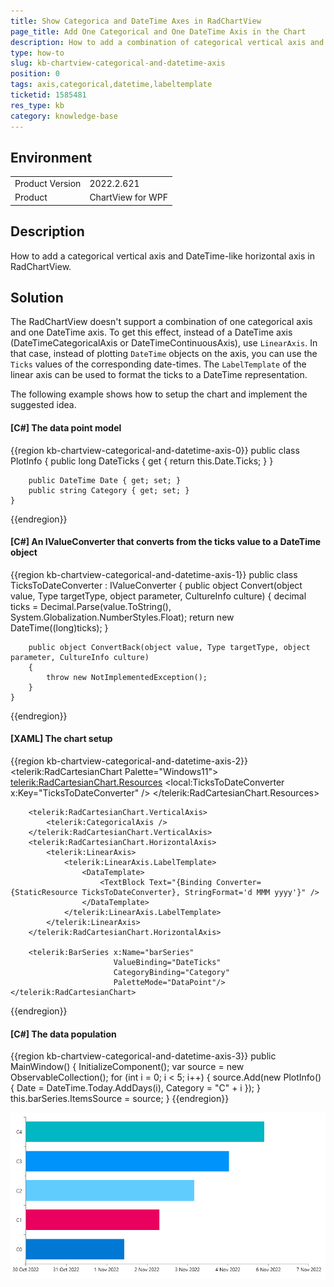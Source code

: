```yaml
---
title: Show Categorica and DateTime Axes in RadChartView
page_title: Add One Categorical and One DateTime Axis in the Chart
description: How to add a combination of categorical vertical axis and DateTime-like horizontal axis in RadChartView.
type: how-to
slug: kb-chartview-categorical-and-datetime-axis
position: 0
tags: axis,categorical,datetime,labeltemplate
ticketid: 1585481
res_type: kb
category: knowledge-base
---
```


## Environment
<table>
	<tbody>
		<tr>
			<td>Product Version</td>
			<td>2022.2.621</td>
		</tr>
		<tr>
			<td>Product</td>
			<td>ChartView for WPF</td>
		</tr>
	</tbody>
</table>

## Description

How to add a categorical vertical axis and DateTime-like horizontal axis in RadChartView.

## Solution

The RadChartView doesn't support a combination of one categorical axis and one DateTime axis. To get this effect, instead of a DateTime axis (DateTimeCategoricalAxis or DateTimeContinuousAxis), use `LinearAxis`. In that case, instead of plotting `DateTime` objects on the axis, you can use the `Ticks` values of the corresponding date-times. The `LabelTemplate` of the linear axis can be used to format the ticks to a DateTime representation.

The following example shows how to setup the chart and implement the suggested idea.

#### __[C#] The data point model__
{{region kb-chartview-categorical-and-datetime-axis-0}}
	public class PlotInfo
    {
        public long DateTicks
        {
            get { return this.Date.Ticks; }
        }

        public DateTime Date { get; set; }
        public string Category { get; set; }
    }
{{endregion}}

#### __[C#] An IValueConverter that converts from the ticks value to a DateTime object__
{{region kb-chartview-categorical-and-datetime-axis-1}}
	public class TicksToDateConverter : IValueConverter
    {
        public object Convert(object value, Type targetType, object parameter, CultureInfo culture)
        {
            decimal ticks = Decimal.Parse(value.ToString(), System.Globalization.NumberStyles.Float);
            return new DateTime((long)ticks);
        }

        public object ConvertBack(object value, Type targetType, object parameter, CultureInfo culture)
        {
            throw new NotImplementedException();
        }
    }
{{endregion}}

#### __[XAML] The chart setup__
{{region kb-chartview-categorical-and-datetime-axis-2}}
	<telerik:RadCartesianChart Palette="Windows11">
		<telerik:RadCartesianChart.Resources>
			<local:TicksToDateConverter x:Key="TicksToDateConverter" />
		</telerik:RadCartesianChart.Resources>
		
		<telerik:RadCartesianChart.VerticalAxis>
			<telerik:CategoricalAxis />
		</telerik:RadCartesianChart.VerticalAxis>
		<telerik:RadCartesianChart.HorizontalAxis>
			<telerik:LinearAxis>
				<telerik:LinearAxis.LabelTemplate>
					<DataTemplate>
						<TextBlock Text="{Binding Converter={StaticResource TicksToDateConverter}, StringFormat='d MMM yyyy'}" />
					</DataTemplate>
				</telerik:LinearAxis.LabelTemplate>
			</telerik:LinearAxis>
		</telerik:RadCartesianChart.HorizontalAxis>

		<telerik:BarSeries x:Name="barSeries" 
						   ValueBinding="DateTicks" 
						   CategoryBinding="Category"
						   PaletteMode="DataPoint"/>
	</telerik:RadCartesianChart>
{{endregion}}

#### __[C#] The data population__
{{region kb-chartview-categorical-and-datetime-axis-3}}
	public MainWindow()
	{
		InitializeComponent();
		var source = new ObservableCollection<PlotInfo>();
		for (int i = 0; i < 5; i++)
		{
			source.Add(new PlotInfo() { Date = DateTime.Today.AddDays(i), Category = "C" + i });
		}
		this.barSeries.ItemsSource = source;
	}
{{endregion}}

![Result chart](images/kb-chartview-categorical-and-datetime-axis-0.png)
